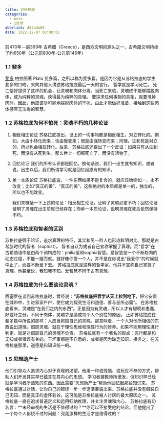 ```yaml
---
title: 苏格拉底
categories:
  - note
  - 1哲学
abbrlink: d52ada08
date: 2022-12-07 00:00:01
---
```


前470年－前399年
古希腊（Greece），是西方文明的源头之一，古希腊文明持续了约650年（公元前800年-公元前146年）

<!-- more -->

### 1.1 斐多

[斐多](https://book.douban.com/subject/6073019/)  柏拉图著 Plato
斐多篇，之所以称为斐多篇，是因为它是从苏格拉底的学生斐多的口吻，来向其他人讲述苏格拉底最后一天的言行。
哲学就是学习死亡。
死亡恰好提供了这样的机会，让灵魂和肉体分离。当死亡来临，灵魂终于能够摆脱肉体，成为纯粹的灵魂，获得最为纯粹的真理。
要探求任何事物的真相，就要甩掉肉体。因此，他应该尽可能地摆脱肉体的干扰，由此才能做好准备，接触到这些肉体感官无法得的智慧。

### 1.2 苏格拉底为何不怕死：灵魂不朽的几种论证

1. 相反相生论证
   	苏格拉底提出，世上的一切事物都是相反相生，对立转化的。例如，大由小转化而来；快由慢变来；弱是由强转变而来；同理，生和死是对立的，所以也会相互转化。后来，苏格拉底还提出了一个反证：如果只有从生到死，而没有从死到生，那么世上一切都死亡了，而没有活物了。

2. 回忆论证
   	我们的所有认识都是回忆。换句话说，我们一出生就有知识，或者说，出生以后，我们所谓学习就是回忆起原有的知识。

3. 单一本质论证
   	苏格拉底说，一件东西如果不是复合的，就应该始终如一，永不改变；比如“真正的善”、“真正的美”，这些绝对的本质都是单一的，独立的，所以也不能改变。
   	

   我们来概括一下上述的论证：相反相生论证，证明了灵魂必定不朽；回忆论证证明了灵魂在出生前就已经存在；而单一本质论证，说明灵魂在死后依然保持不朽。



### 1.3 苏格拉底和智者的区别

苏格拉底强于论证，追求真理的特征，其实和另一群人也形成鲜明对比。那就是古希腊时代的智者（sophist）。
	智者自认为或者自己宣称掌握了真理。而“哲学”在古希腊语中是由两个词构成的：philia爱和sophia智慧。爱智慧是一个不断趋向的动态过程，不能一蹴而就。就好像你爱一个人，并不是在你说出“我爱你”的时候就中止了，而要不断爱下去。
	苏格拉底就是这样的哲学家，他并不宣称自己掌握了真理。他甚至说，我知我不知。爱智慧不同于占有真理。



### 1.4 苏格拉底为什么要谈论灵魂？

西塞罗在谈到苏格拉底时，曾经说：**“苏格拉底把哲学从天上拉到地下**，把它安置在城市中，引进家家户户，使它成为探究生活和道德、善与恶所必需”。
	在苏格拉底看来，灵魂是“在我们之内的东西”。正是因为有灵魂，所以人才有聪明和愚蠢、好或坏之分。不同于肉体，灵魂才是造成每个人个别性的原因。
	正如苏格拉底在斐多篇中所说的那样：人应当照顾自己的灵魂。那意味着，一个人对他所相信的东西说出道理。照顾灵魂，就在于理性思维和理性行为的修养。如果不能用理性进行判定，就是对照顾自己的灵魂不负责。
	苏格拉底有一个著名的观点：恶行都是和无知或者错误有关的。干坏事都是不自愿的，或者是因为缺乏知识。换言之，在苏格拉底那里，道德是和知识统一的。



### 1.5 思想助产士

他们引导众人追求内心对于真理的渴望。他用一种或残酷、或玩世不恭的方式，帮助人们开发其实早已蕴含在其内心的思想。
	学习者被教师所激发，但知识早已经就是学习者所熟知的东西。因此需要“思想助产士”帮助他回忆起那些知识来。
	苏格拉底通过对话，让你自己的错误一步一步逐渐暴露出来。苏格拉底并没有假装自己无知，而是真正的虚怀若谷。这可能是苏格拉底被人讨厌的最大原因之一。
	苏格拉底一直在追求普遍定义和运用归纳推理，并关注灵魂和内心。
	苏格拉底有句名言：**未经审视的生活是不值得过的？**你可以不接受他的结论，但他提出了一个每个人都绕不过的问题：究竟怎样的生活才是值得过的？